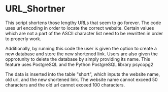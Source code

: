 # URL_Shortner
This script shortens those lengthy URLs that seem to go forever. 
The code uses url encoding in order to locate the correct website. Certain values which are not a part of the ASCII character list need to be rewritten in order to properly work.

Additionally, by running this code the user is given the option to create a new database and store the new shortened link. Users are also given the opprotunity to delete the database by simply providing its name. This feature uses PostgreSQL and the Python PostgreSQL library psycopg2

The data is inserted into the table "short", which inputs the website name, old url, and the new shortened link. The website name cannot exceed 50 characters and the old url cannot exceed 100 characters.  
